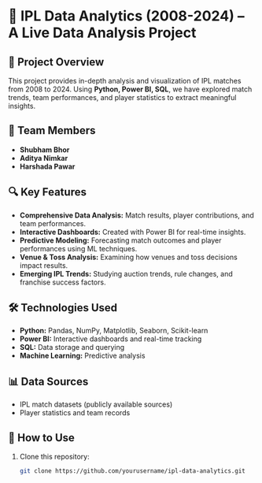 # 🏏 IPL Data Analytics (2008-2024) – A Live Data Analysis Project  

## 📌 Project Overview  
This project provides in-depth analysis and visualization of IPL matches from 2008 to 2024. Using **Python, Power BI, SQL**, we have explored match trends, team performances, and player statistics to extract meaningful insights.  

## 👥 Team Members  
- **Shubham Bhor**  
- **Aditya Nimkar**  
- **Harshada Pawar**  

## 🔍 Key Features  
- **Comprehensive Data Analysis:** Match results, player contributions, and team performances.  
- **Interactive Dashboards:** Created with Power BI for real-time insights.  
- **Predictive Modeling:** Forecasting match outcomes and player performances using ML techniques.  
- **Venue & Toss Analysis:** Examining how venues and toss decisions impact results.  
- **Emerging IPL Trends:** Studying auction trends, rule changes, and franchise success factors.  

## 🛠 Technologies Used  
- **Python:** Pandas, NumPy, Matplotlib, Seaborn, Scikit-learn  
- **Power BI:** Interactive dashboards and real-time tracking  
- **SQL:** Data storage and querying  
- **Machine Learning:** Predictive analysis  

## 📊 Data Sources  
- IPL match datasets (publicly available sources)  
- Player statistics and team records  

## 🚀 How to Use  
1. Clone this repository:  
   ```bash
   git clone https://github.com/yourusername/ipl-data-analytics.git
